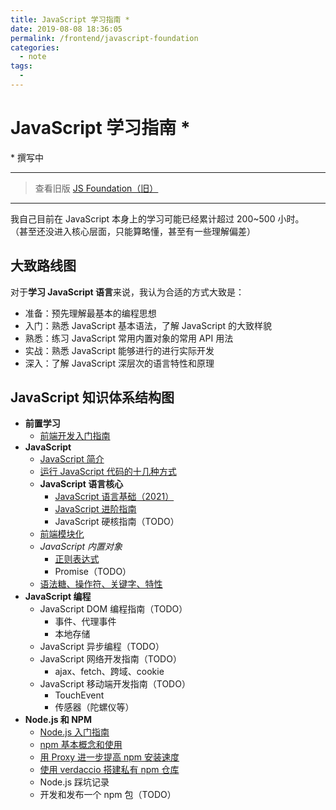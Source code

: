 ```yaml
---
title: JavaScript 学习指南 *
date: 2019-08-08 18:36:05
permalink: /frontend/javascript-foundation
categories:
  - note
tags:
  - 
---
```

# JavaScript 学习指南 \*

\* 撰写中


---

> 查看旧版 [JS Foundation（旧）](/frontend/javascript-foundation-legacy-version)

---

我自己目前在 JavaScript 本身上的学习可能已经累计超过 200~500 小时。  
（甚至还没进入核心层面，只能算略懂，甚至有一些理解偏差）

## 大致路线图

对于**学习 JavaScript 语言**来说，我认为合适的方式大致是：

- 准备：预先理解最基本的编程思想
- 入门：熟悉 JavaScript 基本语法，了解 JavaScript 的大致样貌
- 熟悉：练习 JavaScript 常用内置对象的常用 API 用法
- 实战：熟悉 JavaScript 能够进行的进行实际开发
- 深入：了解 JavaScript 深层次的语言特性和原理

## JavaScript 知识体系结构图

- **前置学习**
  - [前端开发入门指南](/note/frontend-development-cookbook)
- **JavaScript**
  - [JavaScript 简介](/frontend/introduction-to-javascript)
  - [运行 JavaScript 代码的十几种方式](/frontend/how-to-run-javascript-code)
  - **JavaScript 语言核心**
    - [JavaScript 语言基础（2021）](/cs/javascript-language-basic)
    - [JavaScript 进阶指南](/frontend/javascript-advanced)
    - JavaScript 硬核指南（TODO）
  - [前端模块化](/frontend/javascript-modules)
  - _JavaScript 内置对象_
    - [正则表达式](/frontend/javascript-regular-expression)
    - Promise（TODO）
  - [语法糖、操作符、关键字、特性](/frontend/syntactic-sugar-in-javascript)
- **JavaScript 编程**
  - JavaScript DOM 编程指南（TODO）
    - 事件、代理事件
    - 本地存储
  - JavaScript 异步编程（TODO）
  - JavaScript 网络开发指南（TODO）
    - ajax、fetch、跨域、cookie
  - JavaScript 移动端开发指南（TODO）
    - TouchEvent
    - 传感器（陀螺仪等）
- **Node.js 和 NPM**
  - [Node.js 入门指南](/frontend/nodejs-basic)
  - [npm 基本概念和使用](/frontend/introduction-to-npm)
  - [用 Proxy 进一步提高 npm 安装速度](/frontend/speeding-up-npm-install)
  - [使用 verdaccio 搭建私有 npm 仓库](/frontend/set-up-a-private-npm-registry-using-verdaccio)
  - Node.js 踩坑记录
  - 开发和发布一个 npm 包（TODO）
